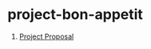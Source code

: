 # project-bon-appetit


1. [Project Proposal](https://github.com/2019-winter-ucdavis-sta141b/project-bon-appetit/blob/master/Proposal.ipynb)
